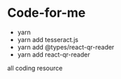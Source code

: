 # Code-for-me
- yarn
- yarn add tesseract.js
- yarn add @types/react-qr-reader
- yarn add react-qr-reader

all coding resource 
